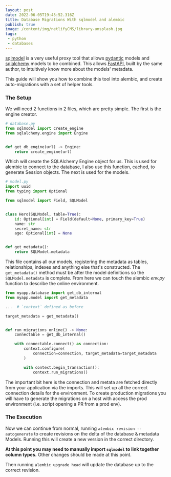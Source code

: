 ```yaml
---
layout: post
date: 2022-06-05T19:45:52.316Z
title: Database Migrations With sqlmodel and alembic
publish: true
image: /content/img/netlifyCMS/library-unsplash.jpg
tags: 
 - python
 - databases
---
```

[sqlmodel](https://sqlmodel.tiangolo.com/) is a very useful proxy tool that allows [pydantic](https://pydantic-docs.helpmanual.io) models and [sqlalchemy](https://www.sqlalchemy.org/) models to be combined.
This allows [FastAPI](https://fastapi.tiangolo.com/), built by the same author, to intuitively know more about the models' metadata.

This guide will show you how to combine this tool into alembic, and create auto-migrations with a set of helper tools.

### The Setup

We will need 2 functions in 2 files, which are pretty simple. The first is the engine creator.

```python
# database.py
from sqlmodel import create_engine
from sqlalchemy.engine import Engine


def get_db_engine(url) -> Engine:
    return create_engine(url)
```

Which will create the SQLAlchemy Engine object for us.
This is used for alembic to connect to the database, I also use this function, cached, to generate Session objects.
The next is used for the models.

```python
# model.py
import uuid
from typing import Optional

from sqlmodel import Field, SQLModel


class Hero(SQLModel, table=True):
    id: Optional[int] = Field(default=None, primary_key=True)
    name: str
    secret_name: str
    age: Optional[int] = None


def get_metadata():
    return SQLModel.metadata
```

This file contains all our models, registering the metadata as tables, relationships, indexes and anything else that's
constructed. The `get_metadata()` method must be after the model definitions so the `SQLModel.metadata` is complete.
From here we can touch the alembic _env.py_ function to describe the online environment.

```python
from myapp.database import get_db_internal
from myapp.model import get_metadata

...  # `context` defined as before

target_metadata = get_metadata()


def run_migrations_online() -> None:
    connectable = get_db_internal()

    with connectable.connect() as connection:
        context.configure(
            connection=connection, target_metadata=target_metadata
        )

        with context.begin_transaction():
            context.run_migrations()
```

The important bit here is the connection and metata are fetched directly from your application via the imports. This
will set up all the correct connection details for the environment. To create production migrations you will have to
generate the migrations on a host with access the prod environment (i.e. script opening a PR from a prod env).

### The Execution

Now we can continue from normal, running `alembic revision --autogenerate` to create revisions on the delta of the
database & metadata Models. Running this will create a new version in the correct directory.

**At this point you may need to manually import `sqlmodel` to link together column types.** Other changes should be made
at this point.

Then running `alembic upgrade head` will update the database up to the correct revision.
